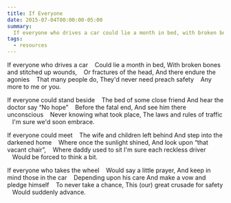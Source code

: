 ```yaml
---
title: If Everyone
date: 2015-07-04T00:00:00-05:00
summary:
  If everyone who drives a car could lie a month in bed, with broken bones and stitched up wounds, or fractures of the head, and there endure the agonies that many people do, they'd never need preach safety any more to me or you.
tags:
  - resources
---
```

If everyone who drives a car
   Could lie a month in bed,
With broken bones and stitched up wounds,
   Or fractures of the head,
And there endure the agonies
   That many people do,
They'd never need preach safety
   Any more to me or you.

If everyone could stand beside
   The bed of some close friend
And hear the doctor say &ldquo;No hope&rdquo;
   Before the fatal end,
And see him there unconscious
   Never knowing what took place,
The laws and rules of traffic
   I'm sure we'd soon embrace.

If everyone could meet
   The wife and children left behind
And step into the darkened home
   Where once the sunlight shined,
And look upon &ldquo;that vacant chair&rdquo;,
   Where daddy used to sit
I'm sure each reckless driver
   Would be forced to think a bit.

If everyone who takes the wheel
   Would say a little prayer,
And keep in mind those in the car
   Depending upon his care
And make a vow and pledge himself
   To never take a chance,
This (our) great crusade for safety
   Would suddenly advance.
